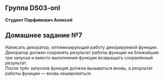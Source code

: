 ## Группа DS03-onl

__Студент Парфимович Алексей__

## Домашнее задание №7

Написать декоратор, оптимизирующий работу декорируемой функции.  
Декоратор должен сохранять результат работы функции на ближайшие три запуска и вместо выполнения функции возвращать сохранённый результат.  
После трёх запусков функция должна вызываться вновь, а результат работы функции — вновь кешироваться.  